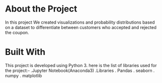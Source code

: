 # About the Project
In this project We created visualizations and probability distributions based on a dataset to differentiate between customers who accepted and rejected the coupon.

# Built With
This project is developed using Python 3. here is the list of libraries used for the project:-
.Jupyter Notebook(Anaconda3)
.Libraries
  . Pandas
  . seaborn
  . numpy
  . matplotlib
